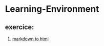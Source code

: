 # Learning-Environment

## exercice:

  1. [markdown to html](https://github.com/ludovichaute/Learning-Environment/tree/master/markdown%20to%20html)
